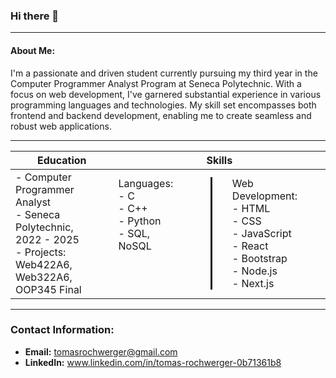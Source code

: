 ### Hi there 👋

<!--
**trochwerger/trochwerger** is a ✨ _special_ ✨ repository because its `README.md` (this file) appears on your GitHub profile.

Here are some ideas to get you started:

- 🔭 I’m currently working on ...
- 🌱 I’m currently learning ...
- 👯 I’m looking to collaborate on ...
- 🤔 I’m looking for help with ...
- 💬 Ask me about ...
- 📫 How to reach me: ...
- 😄 Pronouns: ...
- ⚡ Fun fact: ...
-->

---
#### About Me:
I'm a passionate and driven student currently pursuing my third year in the Computer Programmer Analyst Program at Seneca Polytechnic. With a focus on web development, I've garnered substantial experience in various programming languages and technologies. My skill set encompasses both frontend and backend development, enabling me to create seamless and robust web applications.

---
<style></style>

| <div>Education</div> | <div style="width:100%"> Skills </div> |
| --- | --- |
|<div style="width:85%">- Computer Programmer Analyst<br>- Seneca Polytechnic, 2022 - 2025<br>- Projects: Web422A6, Web322A6, OOP345 Final  </div>| <div class="row" style="display:flex"><div class="col" style="border-right:solid">Languages:&nbsp;&nbsp;&nbsp;&nbsp;&nbsp;&nbsp;&nbsp;&nbsp;&nbsp;&nbsp;&nbsp;&nbsp;&nbsp;&nbsp; <br> - C <br>- C++ <br> - Python<br> - SQL, NoSQL&nbsp;&nbsp;&nbsp;&nbsp;&nbsp;&nbsp;&nbsp;&nbsp;&nbsp;&nbsp;&nbsp;&nbsp;&nbsp;&nbsp;</div>&nbsp;&nbsp;&nbsp;&nbsp;&nbsp;<div class="col" style="padding-left:10px">Web Development:&nbsp;&nbsp;&nbsp;&nbsp;&nbsp;&nbsp;<br>- HTML<br>- CSS<br>- JavaScript<br>- React<br>- Bootstrap<br>- Node.js<br>- Next.js</div></div>|

<!--
### Skills:
- Languages:
    - C
    - C++
    - Python
    - SQL
    - NoSQL
- Web Development:
    - HTML
    - CSS
    - JavaScript
    - React
    - Bootstrap
    - Node.js
    - Next.js
-->
<!-- 
Projects:

[You can list any relevant projects you've worked on, providing brief descriptions and links to their repositories or live demos.]

    Project Name:
        Description: [Brief description of the project]
        Technologies Used: [List the technologies used]
        Repository/Live Demo: [Link to the project repository or live demo]

    Project Name:
        Description: [Brief description of the project]
        Technologies Used: [List the technologies used]
        Repository/Live Demo: [Link to the project repository or live demo]


Experience:

[If you have any relevant work experience or internships, you can list them here with brief descriptions of your responsibilities and accomplishments.]

    [Position Title]
        Company/Organization Name, Location
        Duration: [Month/Year] - [Month/Year]
        Description: [Brief description of your responsibilities and achievements]


-->

---
### Contact Information:
- **Email:** tomasrochwerger@gmail.com
- **LinkedIn:** www.linkedin.com/in/tomas-rochwerger-0b71361b8
